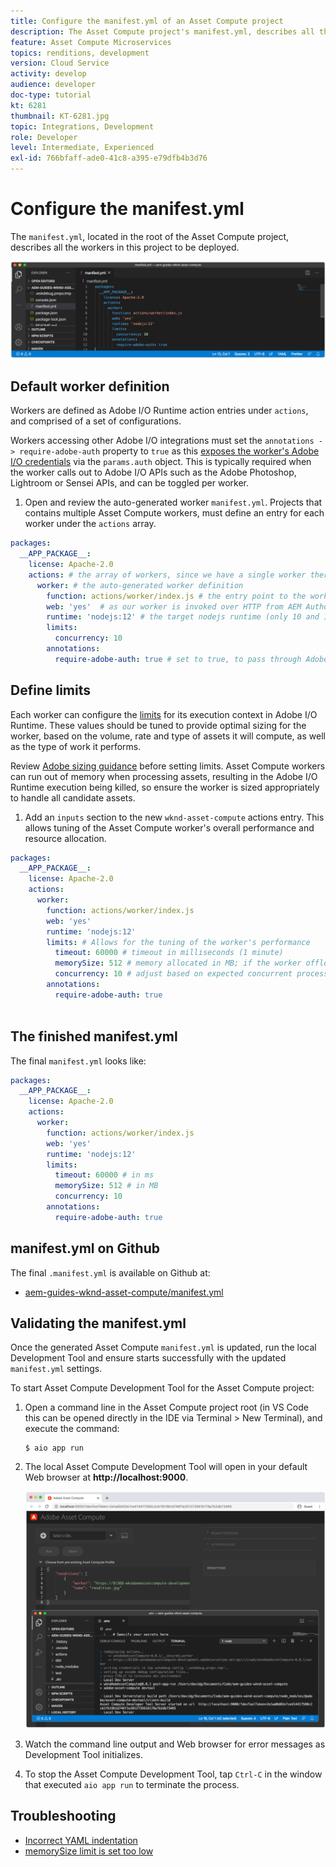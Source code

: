 ```yaml
---
title: Configure the manifest.yml of an Asset Compute project
description: The Asset Compute project's manifest.yml, describes all the workers in this project to be deployed.
feature: Asset Compute Microservices
topics: renditions, development
version: Cloud Service
activity: develop
audience: developer
doc-type: tutorial
kt: 6281
thumbnail: KT-6281.jpg
topic: Integrations, Development
role: Developer
level: Intermediate, Experienced
exl-id: 766bfaff-ade0-41c8-a395-e79dfb4b3d76
---
```

# Configure the manifest.yml

The `manifest.yml`, located in the root of the Asset Compute project, describes all the workers in this project to be deployed.

![manifest.yml](./assets/manifest/manifest.png)

## Default worker definition

Workers are defined as Adobe I/O Runtime action entries under `actions`, and comprised of a set of configurations. 

Workers accessing other Adobe I/O integrations must set the `annotations -> require-adobe-auth` property to `true` as this [exposes the worker's Adobe I/O credentials](https://experienceleague.adobe.com/docs/asset-compute/using/extend/develop-custom-application.html#access-adobe-apis) via the `params.auth` object. This is  typically required when the worker calls out to Adobe I/O APIs such as the Adobe Photoshop, Lightroom or Sensei APIs, and can be toggled per worker.

1. Open and review the auto-generated worker `manifest.yml`. Projects that contains multiple Asset Compute workers, must define an entry for each worker under the `actions` array.

```yml
packages:
  __APP_PACKAGE__:
    license: Apache-2.0
    actions: # the array of workers, since we have a single worker there is only one entry beneath actions
      worker: # the auto-generated worker definition
        function: actions/worker/index.js # the entry point to the worker 
        web: 'yes'  # as our worker is invoked over HTTP from AEM Author service
        runtime: 'nodejs:12' # the target nodejs runtime (only 10 and 12 are supported)
        limits:
          concurrency: 10
        annotations:
          require-adobe-auth: true # set to true, to pass through Adobe I/O access token/client id via params.auth in the worker, typically required when the worker calls out to Adobe I/O APIs such as the Adobe Photoshop, Lightroom or Sensei APIs.
```          

## Define limits

Each worker can configure the [limits](https://www.adobe.io/apis/experienceplatform/runtime/docs.html#!adobedocs/adobeio-runtime/master/guides/system_settings.md) for its execution context in Adobe I/O Runtime. These values should be tuned to provide optimal sizing for the worker, based on the volume, rate and type of assets it will compute, as well as the type of work it performs.

Review [Adobe sizing guidance](https://experienceleague.adobe.com/docs/asset-compute/using/extend/develop-custom-application.html#sizing-workers) before setting limits. Asset Compute workers can run out of memory when processing assets, resulting in the Adobe I/O Runtime execution being killed, so ensure the worker is sized appropriately to handle all candidate assets.

1. Add an `inputs` section to the new `wknd-asset-compute` actions entry. This allows tuning of the Asset Compute worker's overall performance and resource allocation.

```yml
packages:
  __APP_PACKAGE__:
    license: Apache-2.0
    actions: 
      worker:
        function: actions/worker/index.js 
        web: 'yes' 
        runtime: 'nodejs:12'
        limits: # Allows for the tuning of the worker's performance
          timeout: 60000 # timeout in milliseconds (1 minute)
          memorySize: 512 # memory allocated in MB; if the worker offloads heavy computational work to other Web services this number can be reduced
          concurrency: 10 # adjust based on expected concurrent processing and timeout 
        annotations:
          require-adobe-auth: true
           
```    

## The finished manifest.yml

The final `manifest.yml` looks like:

```yml
packages:
  __APP_PACKAGE__:
    license: Apache-2.0
    actions: 
      worker:
        function: actions/worker/index.js 
        web: 'yes' 
        runtime: 'nodejs:12'
        limits:
          timeout: 60000 # in ms
          memorySize: 512 # in MB
          concurrency: 10 
        annotations:
          require-adobe-auth: true
```

## manifest.yml on Github

The final `.manifest.yml` is available on Github at:

+ [aem-guides-wknd-asset-compute/manifest.yml](https://github.com/adobe/aem-guides-wknd-asset-compute/blob/master/manifest.yml)


## Validating the manifest.yml

Once the generated Asset Compute `manifest.yml` is updated, run the local Development Tool and ensure starts successfully with the updated `manifest.yml` settings.

To start Asset Compute Development Tool for the Asset Compute project:

1. Open a command line in the Asset Compute project root (in VS Code this can be opened directly in the IDE  via Terminal > New Terminal), and execute the command:

    ```
    $ aio app run
    ```

1. The local Asset Compute Development Tool will open in your default Web browser at __http://localhost:9000__.

    ![aio app run](assets/environment-variables/aio-app-run.png)

1. Watch the command line output and Web browser for error messages as Development Tool initializes.
1. To stop the Asset Compute Development Tool, tap `Ctrl-C` in the window that executed `aio app run` to terminate the process.

## Troubleshooting

+ [Incorrect YAML indentation](../troubleshooting.md#incorrect-yaml-indentation)
+ [memorySize limit is set too low](../troubleshooting.md#memorysize-limit-is-set-too-low)
